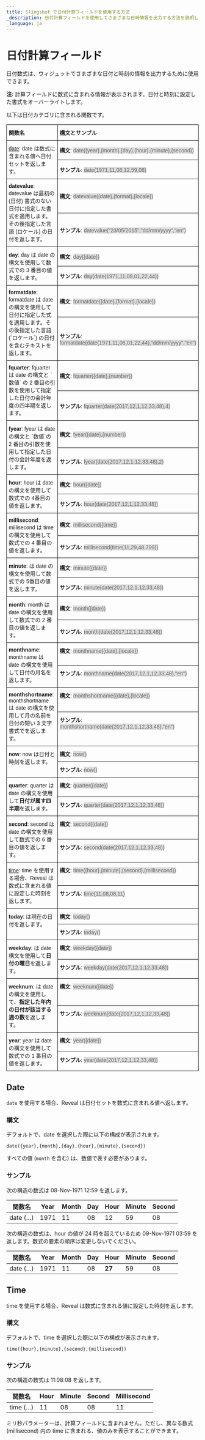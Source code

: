 ```yaml
---
title: Slingshot で日付計算フィールドを使用する方法
_description: 日付計算フィールドを使用してさまざまな日時情報を出力する方法を説明します。
_language: ja
---
```


# 日付計算フィールド

日付数式は、ウィジェットでさまざまな日付と時刻の情報を出力するために使用できます。

**注:** 計算フィールドに数式に含まれる情報が表示されます。日付と時刻に設定した書式をオーバーライトします。

以下は日付カテゴリに含まれる関数です。

<style type="text/css">
.tg  {border-collapse:collapse;border-spacing:0;}
.tg td{font-family:Arial, sans-serif;font-size:14px;padding:10px 5px;border-style:solid;border-width:1px;overflow:hidden;word-break:normal;border-color:black;}
.tg th{font-family:Arial, sans-serif;font-size:14px;font-weight:normal;padding:10px 5px;border-style:solid;border-width:1px;overflow:hidden;word-break:normal;border-color:black;}
.tg .tg-cly1{text-align:left;vertical-align:middle}
.tg .tg-0lax{text-align:left;vertical-align:top}
.gray-snippet-cstm{color: #666;background-color: #ddd;}
</style>
<table class="tg">
  <tr>
    <th class="tg-cly1"><span style="font-weight:bold">関数名</span></th>
    <th class="tg-cly1"><span style="font-weight:bold">構文とサンプル</span></th>
  </tr>
  <tr>
    <td class="tg-cly1" rowspan="2"><a href="https://help.revealbi.io/jp/date-calculated-fields#date-date">date</a>: date は数式に含まれる値へ日付セットを返します。</td>
    <td class="tg-cly1"><span style="font-weight:bold">構文</span>: <span class="gray-snippet-cstm">date({year},{month},{day},{hour},{minute},{second})</span></td>
  </tr>
  <tr>
    <td class="tg-cly1"><span style="font-weight:bold">サンプル</span>: <span class="gray-snippet-cstm">date(1971,11,08,12,59,08)</span></td>
  </tr>
  <tr>
    <td class="tg-cly1" rowspan="2"><span style="font-weight:bold">datevalue</span>: datevalue  は最初の (日付) 書式のない日付に指定した書式を適用します。その後指定した言語 (ロケール) の日付を返します。</td>
    <td class="tg-cly1"><span style="font-weight:bold">構文</span>: <span class="gray-snippet-cstm">datevalue({date},{format},{locale})</span></td>
  </tr>
  <tr>
    <td class="tg-cly1"><span style="font-weight:bold">サンプル</span>: <span class="gray-snippet-cstm">datevalue("23/05/2015","dd/mm/yyyy","en")</span></td>
  </tr>
  <tr>
    <td class="tg-cly1" rowspan="2"><span style="font-weight:bold">day</span>: day は date の構文を使用して数式での 3 番目の値を返します。</td>
    <td class="tg-cly1"><span style="font-weight:bold">構文</span>: <span class="gray-snippet-cstm">day({date})</span></td>
  </tr>
  <tr>
    <td class="tg-cly1"><span style="font-weight:bold">サンプル</span>: <span class="gray-snippet-cstm">day(date(1971,11,08,01,22,44))</span></td>
  </tr>
  <tr>
    <td class="tg-cly1" rowspan="2"><span style="font-weight:bold">formatdate</span>: formatdate は date の構文を使用して日付に指定した式を適用します。その後指定した言語 (`ロケール`) の日付を含むテキストを返します。</td>
    <td class="tg-cly1"><span style="font-weight:bold">構文</span>: <span class="gray-snippet-cstm">formatdate({date},{format},{locale})</span></td>
  </tr>
  <tr>
    <td class="tg-cly1"><span style="font-weight:bold">サンプル</span>: <span class="gray-snippet-cstm">formatdate(date(1971,11,08,01,22,44),"dd/mm/yyyy","en")</span></td>
  </tr>
  <tr>
    <td class="tg-cly1" rowspan="2"><span style="font-weight:bold">fquarter</span>: fquarter は date の構文と `数値` の 2 番目の引数を使用して指定した日付の会計年度の四半期を返します。</td>
    <td class="tg-cly1"><span style="font-weight:bold">構文</span>: <span class="gray-snippet-cstm">fquarter({date},{number})</span></td>
  </tr>
  <tr>
    <td class="tg-cly1"><span style="font-weight:bold">サンプル</span>: <span class="gray-snippet-cstm">fquarter(date(2017,12,1,12,33,48),4)</span></td>
  </tr>
  <tr>
    <td class="tg-cly1" rowspan="2"><span style="font-weight:bold">fyear</span>: fyear は date の構文と `数値`の 2 番目の引数を使用して指定した日付の会計年度を返します。</td>
    <td class="tg-cly1"><span style="font-weight:bold">構文</span>: <span class="gray-snippet-cstm">fyear({date},{number})</span></td>
  </tr>
  <tr>
    <td class="tg-cly1"><span style="font-weight:bold">サンプル</span>: <span class="gray-snippet-cstm">fyear(date(2017,12,1,12,33,48),2)</span></td>
  </tr>
  <tr>
    <td class="tg-cly1" rowspan="2"><span style="font-weight:bold">hour</span>: hour は date の構文を使用して数式での 4番目の値を返します。</td>
    <td class="tg-cly1"><span style="font-weight:bold">構文</span>: <span class="gray-snippet-cstm">hour({date})</span></td>
  </tr>
  <tr>
    <td class="tg-cly1"><span style="font-weight:bold">サンプル</span>: <span class="gray-snippet-cstm">hour(date(2017,12,1,12,33,48))</span></td>
  </tr>
  <tr>
    <td class="tg-cly1" rowspan="2"><span style="font-weight:bold">millisecond</span>: millisecond は time の構文を使用して数式での 4 番目の値を返します。</td>
    <td class="tg-cly1"><span style="font-weight:bold">構文</span>: <span class="gray-snippet-cstm">millisecond({time})</span></td>
  </tr>
  <tr>
    <td class="tg-cly1"><span style="font-weight:bold">サンプル</span>: <span class="gray-snippet-cstm">millisecond(time(11,29,48,799))</span></td>
  </tr>
  <tr>
    <td class="tg-cly1" rowspan="2"><span style="font-weight:bold">minute</span>: は date の構文を使用して数式での 5番目の値を返します。</td>
    <td class="tg-cly1"><span style="font-weight:bold">構文</span>: <span class="gray-snippet-cstm">minute({date})</span></td>
  </tr>
  <tr>
    <td class="tg-cly1"><span style="font-weight:bold">サンプル</span>: <span class="gray-snippet-cstm">minute(date(2017,12,1,12,33,48))</span></td>
  </tr>
  <tr>
    <td class="tg-cly1" rowspan="2"><span style="font-weight:bold">month</span>: month は date の構文を使用して数式での 2 番目の値を返します。</td>
    <td class="tg-cly1"><span style="font-weight:bold">構文</span>: <span class="gray-snippet-cstm">month({date})</span></td>
  </tr>
  <tr>
    <td class="tg-cly1"><span style="font-weight:bold">サンプル</span>: <span class="gray-snippet-cstm">month(date(2017,12,1,12,33,48))</span></td>
  </tr>
  <tr>
    <td class="tg-0lax" rowspan="2"><span style="font-weight:bold">monthname</span>: monthname は date の構文を使用して日付の月名を返します。</td>
    <td class="tg-0lax"><span style="font-weight:bold">構文</span>: <span class="gray-snippet-cstm">monthname({date},{locale})</span></td>
  </tr>
  <tr>
    <td class="tg-0lax"><span style="font-weight:bold">サンプル</span>: <span class="gray-snippet-cstm">monthname(date(2017,12,1,12,33,48),"en")</span></td>
  </tr>
  <tr>
    <td class="tg-0lax" rowspan="2"><span style="font-weight:bold">monthshortname</span>: monthshortname は date の構文を使用して月の名前を日付の短い 3 文字書式でを返します。</td>
    <td class="tg-0lax"><span style="font-weight:bold">構文</span>: <span class="gray-snippet-cstm">monthshortname({date},{locale})</span></td>
  </tr>
  <tr>
    <td class="tg-0lax"><span style="font-weight:bold">サンプル</span>: <span class="gray-snippet-cstm">monthshortname(date(2017,12,1,12,33,48),"en")</span></td>
  </tr>
  <tr>
    <td class="tg-0lax" rowspan="2"><span style="font-weight:bold">now</span>: now  は日付と時刻を返します。</td>
    <td class="tg-0lax"><span style="font-weight:bold">構文</span>: <span class="gray-snippet-cstm">now()</span></td>
  </tr>
  <tr>
    <td class="tg-0lax"><span style="font-weight:bold">サンプル</span>: <span class="gray-snippet-cstm">now()</span></td>
  </tr>
  <tr>
    <td class="tg-0lax" rowspan="2"><span style="font-weight:bold">quarter</span>: quarter は date の構文を使用して<span style="font-weight:bold">日付が属す四半期</span>を返します。</td>
    <td class="tg-0lax"><span style="font-weight:bold">構文</span>: <span class="gray-snippet-cstm">quarter({date})</span></span></td>
  </tr>
  <tr>
    <td class="tg-0lax"><span style="font-weight:bold">サンプル</span>: <span class="gray-snippet-cstm">quarter(date(2017,12,1,12,33,48))</span></span></td>
  </tr>
  <tr>
    <td class="tg-0lax" rowspan="2"><span style="font-weight:bold">second</span>: second は date の構文を使用して数式での 6 番目の値を返します。</td>
    <td class="tg-0lax"><span style="font-weight:bold">構文</span>: <span class="gray-snippet-cstm">second({date})</span></span></td>
  </tr>
  <tr>
    <td class="tg-0lax"><span style="font-weight:bold">サンプル</span>: <span class="gray-snippet-cstm">second(date(2017,12,1,12,33,48))</span></td>
  </tr>
  <tr>
    <td class="tg-0lax" rowspan="2"><a href="https://help.revealbi.io/jp/date-calculated-fields#date-time">time</a>: time を使用する場合、Reveal は数式に含まれる値に設定した時刻を返します。</td>
    <td class="tg-0lax"><span style="font-weight:bold">構文</span>: <span class="gray-snippet-cstm">time({hour},{minute},{second},{millisecond})</span></td>
  </tr>
  <tr>
    <td class="tg-0lax"><span style="font-weight:bold">サンプル</span>: <span class="gray-snippet-cstm">time(11,08,08,11)</span></td>
  </tr>
  <tr>
    <td class="tg-0lax" rowspan="2"><span style="font-weight:bold">today</span>: は現在の日付を返します。</td>
    <td class="tg-0lax"><span style="font-weight:bold">構文</span>: <span class="gray-snippet-cstm">today()</span></td>
  </tr>
  <tr>
    <td class="tg-0lax"><span style="font-weight:bold">サンプル</span>: <span class="gray-snippet-cstm">today()</span></td>
  </tr>
  <tr>
    <td class="tg-0lax" rowspan="2"><span style="font-weight:bold">weekday</span>: は date 構文を使用して<span style="font-weight:bold">日付の曜日</span>を返します。</td>
    <td class="tg-0lax"><span style="font-weight:bold">構文</span>: <span class="gray-snippet-cstm">weekday({date})</span></td>
  </tr>
  <tr>
    <td class="tg-0lax"><span style="font-weight:bold">サンプル</span>: <span class="gray-snippet-cstm">weekday(date(2017,12,1,12,33,48))</span></td>
  </tr>
  <tr>
    <td class="tg-0lax" rowspan="2"><span style="font-weight:bold">weeknum</span>: は date の構文を使用して、<span style="font-weight:bold">指定した年内の日付が該当する週の数</span>を返します。</td>
    <td class="tg-0lax"><span style="font-weight:bold">構文</span>: <span class="gray-snippet-cstm">weeknum({date})</span></td>
  </tr>
  <tr>
    <td class="tg-0lax"><span style="font-weight:bold">サンプル</span>: <span class="gray-snippet-cstm">weeknum(date(2017,12,1,12,33,48))</span></td>
  </tr>
  <tr>
    <td class="tg-0lax" rowspan="2"><span style="font-weight:bold">year</span>: year は date の構文を使用して数式での 1 番目の値を返します。</td>
    <td class="tg-0lax"><span style="font-weight:bold">構文</span>: <span class="gray-snippet-cstm">year({date})</span></td>
  </tr>
  <tr>
    <td class="tg-0lax"><span style="font-weight:bold">サンプル</span>: <span class="gray-snippet-cstm">year(date(2017,12,1,12,33,48))</span></td>
  </tr>
</table>

<a name='date-date'></a>
## Date

`date` を使用する場合、Reveal は日付セットを数式に含まれる値へ返します。

### 構文

デフォルトで、date を選択した際に以下の構成が表示されます。

`date({year},{month},{day},{hour},{minute},{second})`

すべての値 (`month` を含む) は、数値で表す必要があります。

### サンプル

次の構造の数式は 08-Nov-1971 12:59 を返します。

| 関数名 | Year | Month | Day | Hour | Minute | Second |
| ------------- | ---- | ----- | --- | ---- | ------ | ------ |
| date (…​)      | 1971 | 11    | 08  | 12   | 59     | 08     |

次の構造の数式は、hour の値が 24 時を超えているため 09-Nov-1971 03:59 を返します。数式の要素の順序は変更しないでください。

| 関数名 | Year | Month | Day | Hour   | Minute | Second |
| ------------- | ---- | ----- | --- | ------ | ------ | ------ |
| date (…​)      | 1971 | 11    | 08  | **27** | 59     | 08     |

<a name='date-time'></a>
## Time

time を使用する場合、Reveal は数式に含まれる値に設定した時刻を返します。

### 構文

デフォルトで、time を選択した際に以下の構成が表示されます。

`time({hour},{minute},{second},{millisecond})`

### サンプル

次の構造の数式は 11:08:08 を返します。

| 関数名 | Hour | Minute | Second | Millisecond |
| ------------- | ---- | ------ | ------ | ----------- |
| time (…​)      | 11   | 08     | 08     | 11          |

ミリ秒パラメーターは、計算フィールドに含まれません。ただし、異なる数式 (millisecond) 内の time に含まれる、値のみを表示することができます。